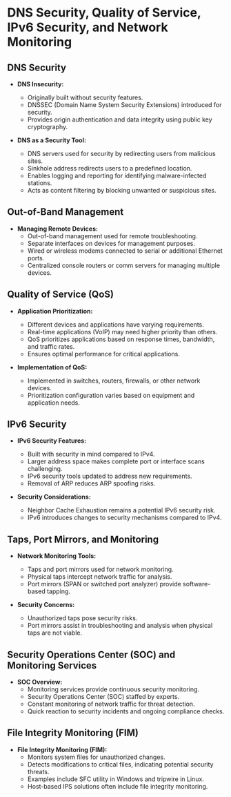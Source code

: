 # DNS Security, Quality of Service, IPv6 Security, and Network Monitoring

## DNS Security

- **DNS Insecurity:**
    - Originally built without security features.
    - DNSSEC (Domain Name System Security Extensions) introduced for security.
    - Provides origin authentication and data integrity using public key cryptography.

- **DNS as a Security Tool:**
    - DNS servers used for security by redirecting users from malicious sites.
    - Sinkhole address redirects users to a predefined location.
    - Enables logging and reporting for identifying malware-infected stations.
    - Acts as content filtering by blocking unwanted or suspicious sites.

## Out-of-Band Management

- **Managing Remote Devices:**
    - Out-of-band management used for remote troubleshooting.
    - Separate interfaces on devices for management purposes.
    - Wired or wireless modems connected to serial or additional Ethernet ports.
    - Centralized console routers or comm servers for managing multiple devices.

## Quality of Service (QoS)

- **Application Prioritization:**
    - Different devices and applications have varying requirements.
    - Real-time applications (VoIP) may need higher priority than others.
    - QoS prioritizes applications based on response times, bandwidth, and traffic rates.
    - Ensures optimal performance for critical applications.

- **Implementation of QoS:**
    - Implemented in switches, routers, firewalls, or other network devices.
    - Prioritization configuration varies based on equipment and application needs.

## IPv6 Security

- **IPv6 Security Features:**
    - Built with security in mind compared to IPv4.
    - Larger address space makes complete port or interface scans challenging.
    - IPv6 security tools updated to address new requirements.
    - Removal of ARP reduces ARP spoofing risks.

- **Security Considerations:**
    - Neighbor Cache Exhaustion remains a potential IPv6 security risk.
    - IPv6 introduces changes to security mechanisms compared to IPv4.

## Taps, Port Mirrors, and Monitoring

- **Network Monitoring Tools:**
    - Taps and port mirrors used for network monitoring.
    - Physical taps intercept network traffic for analysis.
    - Port mirrors (SPAN or switched port analyzer) provide software-based tapping.

- **Security Concerns:**
    - Unauthorized taps pose security risks.
    - Port mirrors assist in troubleshooting and analysis when physical taps are not viable.

## Security Operations Center (SOC) and Monitoring Services

- **SOC Overview:**
    - Monitoring services provide continuous security monitoring.
    - Security Operations Center (SOC) staffed by experts.
    - Constant monitoring of network traffic for threat detection.
    - Quick reaction to security incidents and ongoing compliance checks.

## File Integrity Monitoring (FIM)

- **File Integrity Monitoring (FIM):**
    - Monitors system files for unauthorized changes.
    - Detects modifications to critical files, indicating potential security threats.
    - Examples include SFC utility in Windows and tripwire in Linux.
    - Host-based IPS solutions often include file integrity monitoring.

